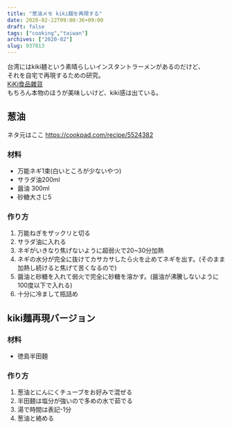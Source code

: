 ```yaml
---
title: "葱油メモ kiki麺を再現する"
date: 2020-02-22T09:00:36+09:00
draft: false
tags: ["cooking","taiwan"]
archives: ["2020-02"]
slug: 937013
---
```

台湾にはkiki麺という素晴らしいインスタントラーメンがあるのだけど、   
それを自宅で再現するための研究。   
[KiKi食品雜貨](https://kikifg.com)   
もちろん本物のほうが美味しいけど、kiki感は出ている。

## 葱油
ネタ元はここ https://cookpad.com/recipe/5524382
### 材料
- 万能ネギ1束(白いところが少ないやつ)
- サラダ油200ml
- 醤油 300ml
- 砂糖大さじ5
### 作り方
1. 万能ねぎをザックリと切る
1. サラダ油に入れる
1. ネギがいきなり焦げないように超弱火で20~30分加熱
1. ネギの水分が完全に抜けてカサカサしたら火を止めてネギを出す。(そのまま加熱し続けると焦げて苦くなるので)
1. 醤油と砂糖を入れて弱火で完全に砂糖を溶かす。(醤油が沸騰しないように100度以下で入れる)
1. 十分に冷まして瓶詰め

## kiki麺再現バージョン
### 材料
- 徳島半田麺
### 作り方
1. 葱油とにんにくチューブをお好みで混ぜる
1. 半田麺は塩分が強いので多めの水で茹でる
1. 湯で時間は表記-1分
1. 葱油と絡める 

